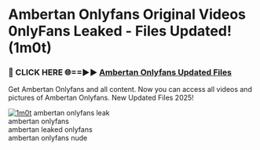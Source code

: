 # Ambertan Onlyfans Original Videos 0nlyFans Leaked - Files Updated! (1m0t)

<h3>🔴 CLICK HERE 🌐==►► <a href="https://tinyurl.com/2wckxsce" rel="nofollow">Ambertan Onlyfans Updated Files</a></h3>

Get Ambertan Onlyfans and all content. Now you can access all videos and pictures of Ambertan Onlyfans. New Updated Files 2025!

[![1m0t](https://i.imgur.com/AFduVYN.gif)](https://tinyurl.com/2wckxsce)
ambertan onlyfans leak<br>
ambertan onlyfans<br>
ambertan leaked onlyfans<br>
ambertan onlyfans nude
